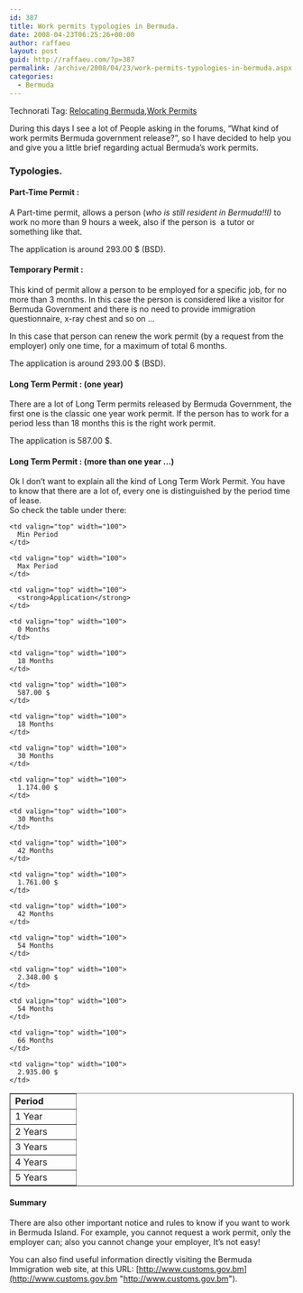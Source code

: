 ```yaml
---
id: 387
title: Work permits typologies in Bermuda.
date: 2008-04-23T06:25:26+00:00
author: raffaeu
layout: post
guid: http://raffaeu.com/?p=387
permalink: /archive/2008/04/23/work-permits-typologies-in-bermuda.aspx
categories:
  - Bermuda
---
```

<div class="wlWriterSmartContent" id="scid:0767317B-992E-4b12-91E0-4F059A8CECA8:f8ca0651-9309-4042-a96a-9b8bd25842d7" style="padding-right: 0px; display: inline; padding-left: 0px; padding-bottom: 0px; margin: 0px; padding-top: 0px">
  Technorati Tag: <a href="http://technorati.com/tags/Relocating%20Bermuda" rel="tag">Relocating Bermuda</a>,<a href="http://technorati.com/tags/Work%20Permits" rel="tag">Work Permits</a>
</div>

During this days I see a lot of People asking in the forums, &#8220;What kind of work permits Bermuda government release?&#8221;, so I have decided to help you and give you a little brief regarding actual Bermuda&#8217;s work permits.

### Typologies.

#### Part-Time Permit : 

A Part-time permit, allows a person (_who is still resident in Bermuda!!I)_ to work no more than 9 hours a week, also if the person is  a tutor or something like that.

The application is around 293.00 $ (BSD).

#### Temporary Permit : 

This kind of permit allow a person to be employed for a specific job, for no more than 3 months. In this case the person is considered like a visitor for Bermuda Government and there is no need to provide immigration questionnaire, x-ray chest and so on &#8230;

In this case that person can renew the work permit (by a request from the employer) only one time, for a maximum of total 6 months.

The application is around 293.00 $ (BSD).

#### Long Term Permit : (one year)

There are a lot of Long Term permits released by Bermuda Government, the first one is the classic one year work permit. If the person has to work for a period less than 18 months this is the right work permit.

The application is 587.00 $.

#### Long Term Permit : (more than one year &#8230;)

Ok I don&#8217;t want to explain all the kind of Long Term Work Permit. You have to know that there are a lot of, every one is distinguished by the period time of lease.   
So check the table under there:

<table cellspacing="2" cellpadding="2" width="400" border="1">
  <tr>
    <td valign="top" width="100">
      <strong>Period</strong>
    </td>
    
    <td valign="top" width="100">
      Min Period
    </td>
    
    <td valign="top" width="100">
      Max Period
    </td>
    
    <td valign="top" width="100">
      <strong>Application</strong>
    </td>
  </tr>
  
  <tr>
    <td valign="top" width="100">
      1 Year
    </td>
    
    <td valign="top" width="100">
      0 Months
    </td>
    
    <td valign="top" width="100">
      18 Months
    </td>
    
    <td valign="top" width="100">
      587.00 $
    </td>
  </tr>
  
  <tr>
    <td valign="top" width="100">
      2 Years
    </td>
    
    <td valign="top" width="100">
      18 Months
    </td>
    
    <td valign="top" width="100">
      30 Months
    </td>
    
    <td valign="top" width="100">
      1.174.00 $
    </td>
  </tr>
  
  <tr>
    <td valign="top" width="100">
      3 Years
    </td>
    
    <td valign="top" width="100">
      30 Months
    </td>
    
    <td valign="top" width="100">
      42 Months
    </td>
    
    <td valign="top" width="100">
      1.761.00 $
    </td>
  </tr>
  
  <tr>
    <td valign="top" width="100">
      4 Years
    </td>
    
    <td valign="top" width="100">
      42 Months
    </td>
    
    <td valign="top" width="100">
      54 Months
    </td>
    
    <td valign="top" width="100">
      2.348.00 $
    </td>
  </tr>
  
  <tr>
    <td valign="top" width="100">
      5 Years
    </td>
    
    <td valign="top" width="100">
      54 Months
    </td>
    
    <td valign="top" width="100">
      66 Months
    </td>
    
    <td valign="top" width="100">
      2.935.00 $
    </td>
  </tr>
</table>

#### Summary

There are also other important notice and rules to know if you want to work in Bermuda Island. For example, you cannot request a work permit, only the employer can; also you cannot change your employer, It&#8217;s not easy!

You can also find useful information directly visiting the Bermuda Immigration web site, at this URL: [http://www.customs.gov.bm](http://www.customs.gov.bm "http://www.customs.gov.bm").